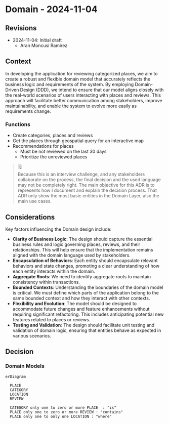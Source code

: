 # Domain - 2024-11-04 #

## Revisions

- 2024-11-04: Initial draft
  - Aran Moncusi Ramirez

## Context
In developing the application for reviewing categorized places, we aim to create a robust and flexible domain model that
accurately reflects the business logic and requirements of the system. By employing Domain-Driven Design (DDD), we
intend to ensure that our model aligns closely with the real-world scenarios of users interacting with places and
reviews. This approach will facilitate better communication among stakeholders, improve maintainability, and enable the
system to evolve more easily as requirements change.

### Functions

- Create categories, places and reviews
- Get the places through geospatial query for an interactive map
- Recommendations for places
  - Must be not reviewed on the last 30 days
  - Prioritize the unreviewed places

> :spiral_notepad:  
> Because this is an interview challenge, and any stakeholders collaborate on the process, the final decision and
> the used language may not be completely right. The main objective for this ADR is to represents how I document and
> explain the decision process. That ADR only show the most basic entities in the Domain Layer, also the main use cases.

## Considerations
Key factors influencing the Domain design include:

- **Clarity of Business Logic**: The design should capture the essential business rules and logic governing places,
  reviews, and their relationships. This will help ensure that the implementation remains aligned with the domain
  language used by stakeholders.
- **Encapsulation of Behaviors**: Each entity should encapsulate relevant behaviors and state changes, promoting a clear
  understanding of how each entity interacts within the domain.
- **Aggregate Roots**: We need to identify aggregate roots to maintain consistency within transactions.
- **Bounded Contexts**: Understanding the boundaries of the domain model is critical. We must define which parts of the
  application belong to the same bounded context and how they interact with other contexts.
- **Flexibility and Evolution**: The model should be designed to accommodate future changes and feature enhancements
  without requiring significant refactoring. This includes anticipating potential new features related to places or
  reviews.
- **Testing and Validation**: The design should facilitate unit testing and validation of domain logic, ensuring that
  entities behave as expected in various scenarios.

## Decision

### Domain Models

```mermaid
erDiagram

  PLACE
  CATEGORY
  LOCATION
  REVIEW

  CATEGORY only one to zero or more PLACE  : "is"
  PLACE only one to zero or more REVIEW : "contains"
  PLACE only one to only one LOCATION : "where"

```

